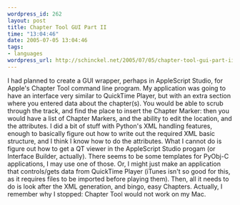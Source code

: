 ```yaml
--- 
wordpress_id: 262
layout: post
title: Chapter Tool GUI Part II
time: "13:04:46"
date: 2005-07-05 13:04:46
tags: 
- languages
wordpress_url: http://schinckel.net/2005/07/05/chapter-tool-gui-part-ii/
---
```

I had planned to create a GUI wrapper, perhaps in AppleScript Studio, for Apple's Chapter Tool command line program. My application was going to have an interface very similar to QuickTime Player, but with an extra section where you entered data about the chapter(s). You would be able to scrub through the track, and find the place to insert the Chapter Marker: then you would have a list of Chapter Markers, and the ability to edit the location, and the attributes. I did a bit of stuff with Python's XML handling features, enough to basically figure out how to write out the required XML basic structure, and I think I know how to do the attributes. What I cannot do is figure out how to get a QT viewer in the AppleScript Studio progam (or Interface Builder, actually). There seems to be some templates for PyObj-C applications, I may use one of those. Or, I might just make an application that controls/gets data from QuickTime Player (iTunes isn't so good for this, as it requires files to be imported before playing them). Then, all it needs to do is look after the XML generation, and bingo, easy Chapters. Actually, I remember why I stopped: Chapter Tool would not work on my Mac. 
